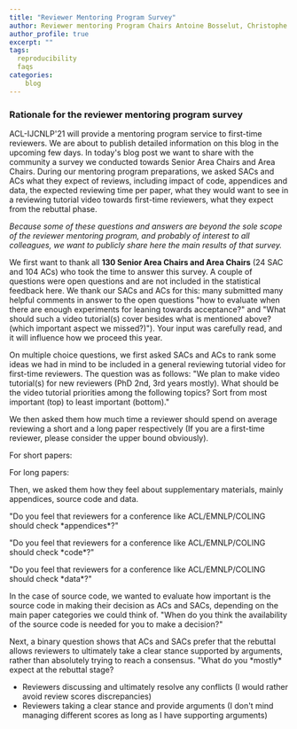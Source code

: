 ```yaml
---
title: "Reviewer Mentoring Program Survey"
author: Reviewer mentoring Program Chairs Antoine Bosselut, Christophe Gravier, Jing Huang
author_profile: true
excerpt: ""
tags:
  reproducibility
  faqs
categories:
    blog
---
```


### Rationale for the reviewer mentoring program survey
ACL-IJCNLP'21 will provide a mentoring program service to first-time reviewers. We are about to publish detailed information on this blog in the upcoming few days. In today's blog post we want to share with the community a survey we conducted towards Senior Area Chairs and Area Chairs. During our mentoring program preparations, we asked SACs and ACs what they expect of reviews, including impact of code, appendices and data, the expected reviewing time per paper, what they would want to see in a reviewing tutorial video towards first-time reviewers, what they expect from the rebuttal phase. 

*Because some of these questions and answers are beyond the sole scope of the reviewer mentoring program, and probably of interest to all colleagues, we want to publicly share here the main results of that survey.*

We first want to thank all **130 Senior Area Chairs and Area Chairs** (24 SAC and 104 ACs) who took the time to answer this survey. A couple of questions were open questions and are not included in the statistical feedback here. We thank our SACs and ACs for this: many submitted many helpful comments in answer to the open questions "how to evaluate when there are enough experiments for leaning towards acceptance?" and "What should such a video tutorial(s) cover besides what is mentioned above? (which important aspect we missed?)"). Your input was carefully read, and it will influence how we proceed this year.

On multiple choice questions, we first asked SACs and ACs to rank some ideas we had in mind to be included in a general reviewing tutorial video for first-time reviewers. The question was as follows: "We plan to make video tutorial(s) for new reviewers (PhD 2nd, 3rd years mostly). What should be the video tutorial priorities among the following topics? Sort from most important (top) to least important (bottom)."

We then asked them how much time a reviewer should spend on average reviewing a short and a long paper respectively (If you are a first-time reviewer, please consider the upper bound obviously).

For short papers:


For long papers:


Then, we asked them how they feel about supplementary materials, mainly appendices, source code and data.

"Do you feel that reviewers for a conference like ACL/EMNLP/COLING should check \*appendices\*?"


"Do you feel that reviewers for a conference like ACL/EMNLP/COLING should check \*code\*?"


"Do you feel that reviewers for a conference like ACL/EMNLP/COLING should check \*data\*?"

In the case of source code, we wanted to evaluate how important is the source code in making their decision as ACs and SACs, depending on the main paper categories we could think of.
"When do you think the availability of the source code is needed for you to make a decision?"


Next, a binary question shows that ACs and SACs prefer that the rebuttal allows reviewers to ultimately take a clear stance supported by arguments, rather than absolutely trying to reach a consensus.
"What do you \*mostly\* expect at the rebuttal stage?
- Reviewers discussing and ultimately resolve any conflicts (I would rather avoid review scores discrepancies)
- Reviewers taking a clear stance and provide arguments (I don't mind managing different scores as long as I have supporting arguments)
